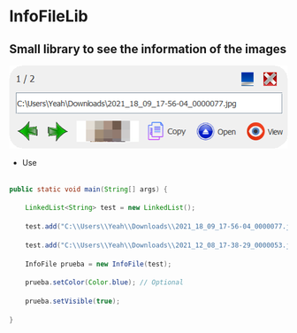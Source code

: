# InfoFileLib

## Small library to see the information of the images

![Preview](preview.png)

- Use

~~~java

public static void main(String[] args) {

	LinkedList<String> test = new LinkedList();

	test.add("C:\\Users\\Yeah\\Downloads\\2021_18_09_17-56-04_0000077.jpg");

	test.add("C:\\Users\\Yeah\\Downloads\\2021_12_08_17-38-29_0000053.jpg");
	
	InfoFile prueba = new InfoFile(test);

	prueba.setColor(Color.blue); // Optional

	prueba.setVisible(true);

}

~~~